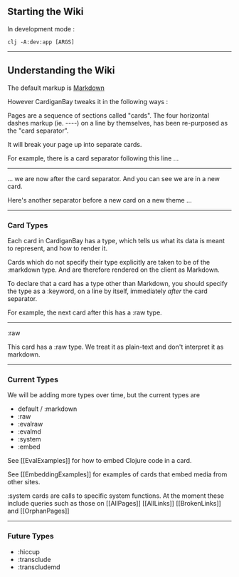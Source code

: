 
## Starting the Wiki

In development mode :

```
clj -A:dev:app [ARGS]
```


----

## Understanding the Wiki

The default markup is [Markdown](https://daringfireball.net/projects/markdown/syntax)


However CardiganBay tweaks it in the following ways :

Pages are a sequence of sections called "cards". The four horizontal dashes markup (ie. -<!-->-<!-->-<!-->-) on a line by themselves, has been re-purposed as the "card separator".

It will break your page up into separate cards.

For example, there is a card separator following this line ...

----

... we are now after the card separator. And you can see we are in a new card.

Here's another separator before a new card on a new theme ...

----

### Card Types

Each card in CardiganBay has a type, which tells us what its data is meant to represent, and how to render it. 

Cards which do not specify their type explicitly are taken to be of the :markdown type. And are therefore rendered on the client as Markdown.


To declare that a card has a type other than Markdown, you should specify the type as a :keyword, on a line by itself, immediately *after* the card separator.

For example, the next card after this has a :raw type.

----
:raw

This card has a :raw type. We treat it as plain-text and don't interpret it as markdown.

----

### Current Types

We will be adding more types over time, but the current types are 

* default / :markdown
* :raw
* :evalraw  
* :evalmd
* :system
* :embed 

See [[EvalExamples]] for how to embed Clojure code in a card.

See [[EmbeddingExamples]] for examples of cards that embed media from other sites.

:system cards are calls to specific system functions. At the moment these include queries such as those on [[AllPages]] [[AllLinks]] [[BrokenLinks]] and  [[OrphanPages]]

----

### Future Types
* :hiccup
* :transclude
* :transcludemd

